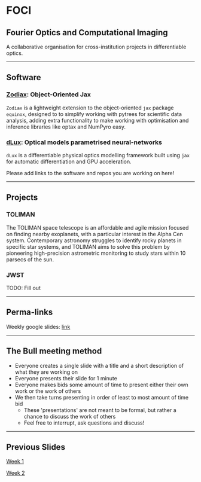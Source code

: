 # FOCI

## Fourier Optics and Computational Imaging

A collaborative organisation for cross-institution projects in differentiable optics.

---

## Software

### [Zodiax](https://github.com/LouisDesdoigts/zodiax): Object-Oriented Jax

`Zodiax` is a lightweight extension to the object-oriented `jax` package `equinox`, designed to to simplify working with pytrees for scientific data analysis, adding extra functionality to make working with optimisation and inference libraries like optax and NumPyro easy.

### [dLux](https://github.com/LouisDesdoigts/dLux): Optical models parametrised neural-networks

`dLux` is a differentiable physical optics modelling framework built using `jax` for automatic differentiation and GPU acceleration.

Please add links to the software and repos you are working on here!

---

## Projects

### TOLIMAN

The TOLIMAN space telescope is an affordable and agile mission focused on finding nearby exoplanets, with a particular interest in the Alpha Cen system. Contemporary astronomy struggles to identify rocky planets in specific star systems, and TOLIMAN aims to solve this problem by pioneering high-precision astrometric monitoring to study stars within 10 parsecs of the sun.

### JWST

TODO: Fill out

---

## Perma-links

Weekly google slides: [link](https://docs.google.com/presentation/d/1H49bcS_rkwiGlsEJvCcdhF1ZSEH_zwsOn4ywRWjHJ9o/edit?usp=sharing)

---

## The Bull meeting method

- Everyone creates a single slide with a title and a short description of what they are working on
- Everyone presents their slide for 1 minute
- Everyone makes bids some amount of time to present either their own work or the work of others
- We then take turns presenting in order of least to most amount of time bid
  - These 'presentations' are not meant to be formal, but rather a chance to discuss the work of others
  - Feel free to interrupt, ask questions and discuss!

---

## Previous Slides

[Week 1](https://docs.google.com/presentation/d/1H71djy2mo70TRAEEHTBPRlHbvy9V-2laPCcVi1YMwfE/edit?usp=sharing)

[Week 2](https://docs.google.com/presentation/d/1e3Vh8_vRa4wxaLsmhNoCrmTkSRQSLUbMGAnjNVU6Ibo/edit?usp=sharing)
